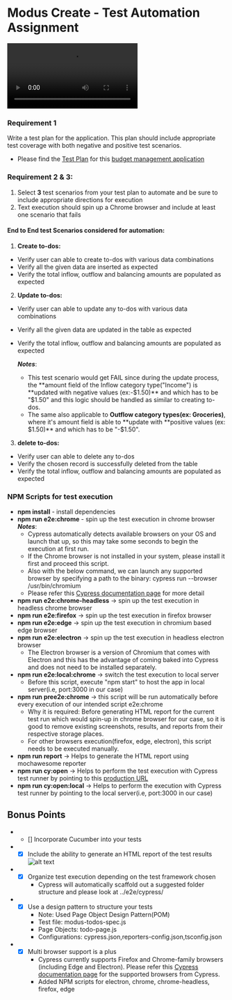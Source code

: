 # Modus Create - Test Automation Assignment

![Test Automation with Cypress](budgeting-sample-app-webpack2\e2e\cypress\videos\modus-todos-spec.js.mp4)

### Requirement 1
Write a test plan for the application. This plan should include appropriate test coverage with both negative and positive test scenarios. 

+ Please find the [Test Plan](.../Test_Plan_for_Modus_budget_management_application.xls) for this [budget management application](https://budget.modus.app)

### Requirement 2 & 3: 
1. Select **3** test scenarios from your test plan to automate and be sure to include appropriate directions for execution
2. Text execution should spin up a Chrome browser and include at least one scenario that fails

#### End to End test Scenarios considered for automation:

  1. **Create to-dos:**
   + Verify user can able to create to-dos with various data combinations
   + Verify all the given data are inserted as expected
   + Verify the total inflow, outflow and balancing amounts are populated as expected
    
  2. **Update to-dos:**
   + Verify user can able to update any to-dos with various data combinations
   + Verify all the given data are updated in the table as expected
   + Verify the total inflow, outflow and balancing amounts are populated as expected
     
     **_Notes_**: 
        + This test scenario would get FAIL since during the update process, the **amount field of the Inflow category type("Income") is
          **updated with negative values (ex:-$1.50)** and which has to be "$1.50" and this logic should be handled as similar to
          creating to-dos.
        + The same also applicable to **Outflow category types(ex: Groceries)**, where it's amount field is able to **update with                  **positive values (ex: $1.50)** and which has to be "-$1.50".
    
  3. **delete to-dos:**
   + Verify user can able to delete any to-dos
   + Verify the chosen record is successfully deleted from the table
   + Verify the total inflow, outflow and balancing amounts are populated as expected
   
### NPM Scripts for test execution

   + **npm install** - install dependencies
   + **npm run e2e:chrome** - spin up the test execution in chrome browser
      **_Notes_**: 
       +  Cypress automatically detects available browsers on your OS and launch that up, so this may take some seconds to begin the execution at first run.
       + If the Chrome browser is not installed in your system, please install it first and proceed this script.
       + Also with the below command, we can launch any supported browser by specifying a path to the binary: cypress run --browser /usr/bin/chromium
       + Please refer this [Cypress documentation page](https://docs.cypress.io/guides/guides/launching-browsers.html) for more detail
   + **npm run e2e:chrome-headless** -> spin up the test execution in headless chrome browser
   + **npm run e2e:firefox** -> spin up the test execution in firefox browser
   + **npm run e2e:edge** -> spin up the test execution in chromium based edge browser
   + **npm run e2e:electron** -> spin up the test execution in headless electron browser 
       + The Electron browser is a version of Chromium that comes with Electron and this has the advantage of coming baked into 
         Cypress and does not need to be installed separately.
   + **npm run e2e:local:chrome** -> switch the test execution to local server 
       + Before this script, execute "npm start" to host the app in local server(i.e, port:3000 in our case)
   + **npm run pree2e:chrome** -> this script will be run automatically before every execution of our intended script e2e:chrome
       + Why it is required: Before generating HTML report for the current test run which would spin-up in chrome browser for our case, 
         so it is good to remove existing screenshots, results, and reports from their respective storage places.
       + For other browsers execution(firefox, edge, electron), this script needs to be executed manually.
   + **npm run report** -> Helps to generate the HTML report using mochawesome reporter
   + **npm run cy:open** -> Helps to perform the test execution with Cypress test runner by pointing to this [production URL](https://budget.modus.app)
   + **npm run cy:open:local** -> Helps to perform the execution with Cypress test runner by pointing to the local server(i.e, port:3000 in our case)

## Bonus Points
  * - [] Incorporate Cucumber into your tests
  * - [x] Include the ability to generate an HTML report of the test results
         ![alt text](../HTML_Sample_Report.png "HTML report using mochawesome")
  * - [x] Organize test execution depending on the test framework chosen
      + Cypress will automatically scaffold out a suggested folder structure and please look at ../e2e/cypress/
  * - [x] Use a design pattern to structure your tests
      + Note: Used Page Object Design Pattern(POM)
      + Test file: modus-todos-spec.js
      + Page Objects: todo-page.js
      + Configurations: cypress.json,reporters-config.json,tsconfig.json
* - [x] Multi browser support is a plus
      + Cypress currently supports Firefox and Chrome-family browsers (including Edge and Electron). Please refer this [Cypress documentation page](https://docs.cypress.io/guides/guides/launching-browsers.html) for the supported browsers from Cypress.
      + Added NPM scripts for electron, chrome, chrome-headless, firefox, edge
